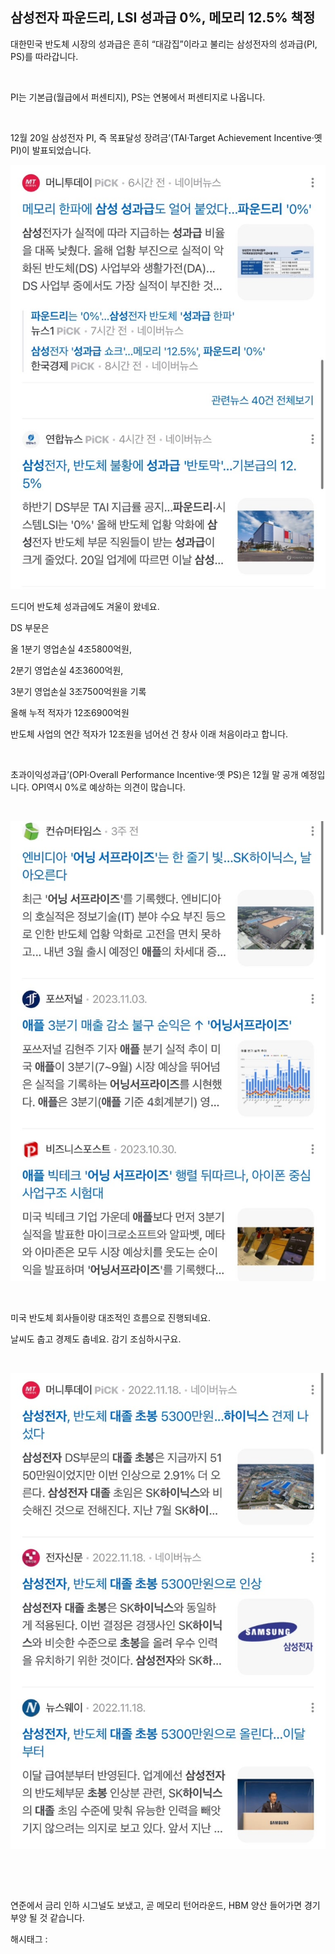 ## 삼성전자 파운드리, LSI 성과급 0%, 메모리 12.5% 책정

대한민국 반도체 시장의 성과급은 흔히 “대감집”이라고 불리는 삼성전자의 성과급(PI, PS)를 따라갑니다.

​

PI는 기본급(월급에서 퍼센티지), PS는 연봉에서 퍼센티지로 나옵니다.

​

12월 20일 삼성전자 PI, 즉 목표달성 장려금’(TAI·Target Achievement Incentive·옛 PI)이 발표되었습니다.

![0](./asset/0.png)

드디어 반도체 성과급에도 겨울이 왔네요.

DS 부문은

올 1분기 영업손실 4조5800억원,

2분기 영업손실 4조3600억원,

3분기 영업손실 3조7500억원을 기록

올해 누적 적자가 12조6900억원

반도체 사업의 연간 적자가 12조원을 넘어선 건 창사 이래 처음이라고 합니다.

​

초과이익성과급’(OPI·Overall Performance Incentive·옛 PS)은 12월 말 공개 예정입니다. OPI역시 0%로 예상하는 의견이 많습니다. 

​

![1](./asset/1.png)

​

미국 반도체 회사들이랑 대조적인 흐름으로 진행되네요.

날씨도 춥고 경제도 춥네요. 감기 조심하시구요.

​

![2](./asset/2.png)

​

​

연준에서 금리 인하 시그널도 보냈고, 곧 메모리 턴어라운드, HBM 양산 들어가면 경기부양 될 것 같습니다.

 해시태그 : 